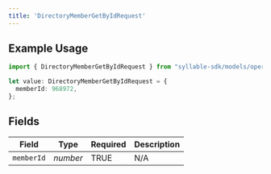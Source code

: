 ```yaml
---
title: 'DirectoryMemberGetByIdRequest'
---
```


## Example Usage

```typescript
import { DirectoryMemberGetByIdRequest } from "syllable-sdk/models/operations";

let value: DirectoryMemberGetByIdRequest = {
  memberId: 968972,
};
```

## Fields

| Field              | Type               | Required           | Description        |
| ------------------ | ------------------ | ------------------ | ------------------ |
| `memberId`         | *number*           | TRUE | N/A                |